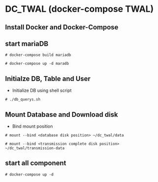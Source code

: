 DC_TWAL (docker-compose TWAL)
=============================

Install Docker and Docker-Compose 
---------------------------------

start mariaDB
-------------

``` # docker-compose build mariadb ```

``` # docker-compose up -d maradb ```

Initialze DB, Table and User
----------------------------

* Initialize DB using shell script

``` # ./db_querys.sh ```

Mount Database and Download disk
--------------------------------

* Bind mount position

``` # mount --bind <database disk position> ~/dc_twal/data ```

``` # mount --bind <transmission complete disk position> ~/dc_twal/transmission-data ```

start all component
-------------------

``` # docker-compose up -d ```

